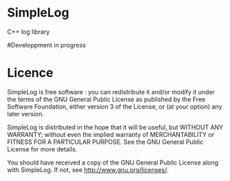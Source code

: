 SimpleLog
==========
C++ log library

#Developpment in progress

Licence
=======
SimpleLog is free software : you can redistribute it and/or modify it under the terms of the GNU General Public License as published by the Free Software Foundation, either version 3 of the License, or (at your option) any later version.

SimpleLog is distributed in the hope that it will be useful, but WITHOUT ANY WARRANTY; without even the implied warranty of MERCHANTABILITY or FITNESS FOR A PARTICULAR PURPOSE. See the GNU General Public License for more details.

You should have received a copy of the GNU General Public License along with SimpleLog. If not, see http://www.gnu.org/licenses/.
